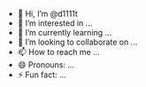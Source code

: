 - 👋 Hi, I’m @d1111t
- 👀 I’m interested in ...
- 🌱 I’m currently learning ...
- 💞️ I’m looking to collaborate on ...
- 📫 How to reach me ...
- 😄 Pronouns: ...
- ⚡ Fun fact: ...

<!---
d1111t/d1111t is a ✨ special ✨ repository because its `README.md` (this file) appears on your GitHub profile.
You can click the Preview link to take a look at your changes.
--->

